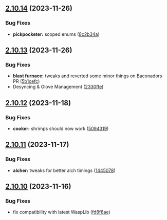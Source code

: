 ## [2.10.14](https://github.com/Torwent/wasp-free/compare/v2.10.13...v2.10.14) (2023-11-26)


### Bug Fixes

* **pickpocketer:** scoped enums ([8c2b34a](https://github.com/Torwent/wasp-free/commit/8c2b34ab0fc45ca9606b2126129fd937a5d550cd))



## [2.10.13](https://github.com/Torwent/wasp-free/compare/v2.10.12...v2.10.13) (2023-11-26)


### Bug Fixes

* **blast furnace:** tweaks and reverted some minor things on Baconadors PR ([5b1cefc](https://github.com/Torwent/wasp-free/commit/5b1cefc143ad604b671c69a9d60c837bba476bc7))
* Desyncing & Glove Management ([2330ffe](https://github.com/Torwent/wasp-free/commit/2330ffe734912178096e7ac6623199c094f49961))



## [2.10.12](https://github.com/Torwent/wasp-free/compare/v2.10.11...v2.10.12) (2023-11-18)


### Bug Fixes

* **cooker:** shrimps should now work ([5094319](https://github.com/Torwent/wasp-free/commit/5094319647963210b151db80c6dabf3b5189f919))



## [2.10.11](https://github.com/Torwent/wasp-free/compare/v2.10.10...v2.10.11) (2023-11-17)


### Bug Fixes

* **alcher:** tweaks for better alch timings ([1445078](https://github.com/Torwent/wasp-free/commit/144507822f25b380dfb6f80405771dd2f51b8164))



## [2.10.10](https://github.com/Torwent/wasp-free/compare/v2.10.9...v2.10.10) (2023-11-16)


### Bug Fixes

* fix compatibility with latest WaspLib ([fd8f8ae](https://github.com/Torwent/wasp-free/commit/fd8f8ae3203cd24369732739e4d3c1c601c5c6e4))



